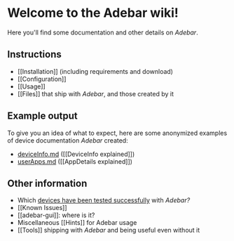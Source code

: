# Welcome to the Adebar wiki!
Here you'll find some documentation and other details on *Adebar*.

## Instructions
* [[Installation]] (including requirements and download)
* [[Configuration]]
* [[Usage]]
* [[Files]] that ship with *Adebar*, and those created by it

## Example output
To give you an idea of what to expect, here are some anonymized examples of device documentation *Adebar* created:

* [deviceInfo.md](https://github.com/IzzySoft/Adebar/wiki/example-deviceInfo.md) ([[DeviceInfo explained]])
* [userApps.md](https://github.com/IzzySoft/Adebar/wiki/example-userApps.md) ([[AppDetails explained]])

## Other information
* Which [devices have been tested successfully](https://github.com/IzzySoft/Adebar/wiki/Tested-Devices) with *Adebar?*
* [[Known Issues]]
* [[adebar-gui]]: where is it?
* Miscellaneous [[Hints]] for Adebar usage
* [[Tools]] shipping with *Adebar* and being useful even without it
